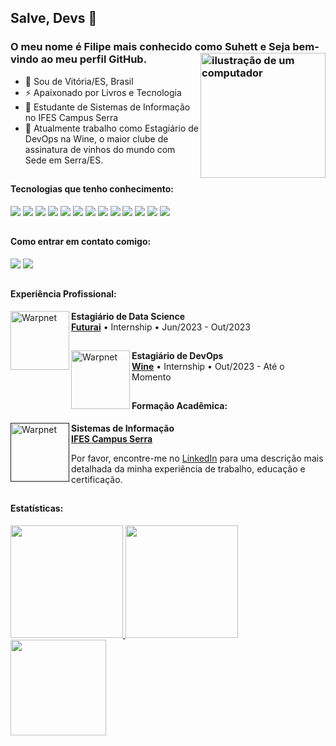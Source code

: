 ## Salve, Devs 👋
### O meu nome é Filipe mais conhecido como Suhett e Seja bem-vindo ao meu perfil GitHub. <img src="https://raw.githubusercontent.com/MicaelliMedeiros/micaellimedeiros/master/image/computer-illustration.png" alt="ilustração de um computador" min-width="200px" max-width="200px" width="200px" align="right">

- 🔰 Sou de Vitória/ES, Brasil
- ⚡ Apaixonado por Livros e Tecnologia
- 🧠 Estudante de Sistemas de Informação no IFES Campus Serra
- 🏦 Atualmente trabalho como Estagiário de DevOps na Wine, o maior clube de assinatura de vinhos do mundo com Sede em Serra/ES.

##

#### Tecnologias que tenho conhecimento:
<div>
<img src="https://skillicons.dev/icons?i=kubernetes"/>
<img src="https://skillicons.dev/icons?i=aws"/>
<img src="https://skillicons.dev/icons?i=bash"/>
<img src="https://skillicons.dev/icons?i=c"/>
<img src="https://skillicons.dev/icons?i=cs"/>
<img src="https://skillicons.dev/icons?i=cpp"/>
<img src="https://skillicons.dev/icons?i=docker"/>
<img src="https://skillicons.dev/icons?i=git"/>
<img src="https://skillicons.dev/icons?i=grafana"/>
<img src="https://skillicons.dev/icons?i=java"/>
<img src="https://skillicons.dev/icons?i=linux"/>
<img src="https://skillicons.dev/icons?i=postgres"/>
<img src="https://skillicons.dev/icons?i=py"/>
</div>

##

#### Como entrar em contato comigo:
<div>
<a href="https://www.linkedin.com/in/filipe-suhett-a607a3254/" target="_blank"><img src="https://img.shields.io/badge/-LinkedIn-%230077B5?style=for-the-badge&logo=linkedin&logoColor=white" target="_blank"></a>       
<a href ="filipe.gmx@gmail.com"><img src="https://img.shields.io/badge/mail-FFFFFF?style=for-the-badge&logo=apple&logoColor=black" target="_blank"></a>
</div>

##

#### Experiência Profissional:

[<img align="left" height="94px" width="94px" alt="Warpnet" src="https://media.licdn.com/dms/image/C4D0BAQFdeKMcwNgmTQ/company-logo_200_200/0/1674073591300?e=1708560000&v=beta&t=1DIzg0uxYakYBr8FPBKxlYKWWfj8r5fhwPjhrBgNArQ"/>](https://www.futurai.com.br/)

**Estagiário de Data Science** \
[**Futurai**](https://www.futurai.com.br/) • Internship • Jun/2023 - Out/2023 

##

[<img align="left" height="94px" width="94px" alt="Warpnet" src="https://media.licdn.com/dms/image/D4E0BAQGFbwS1mdV3Zg/company-logo_100_100/0/1700165369775/winecombr_logo?e=1708560000&v=beta&t=y-a8x76dUsinTw8MEdD64EhZIOq3tNABncBk5cozfZA"/>](https://www.wine.com.br/)

**Estagiário de DevOps** \
[**Wine**](https://www.wine.com.br/) • Internship • Out/2023 - Até o Momento 

##
##
##

#### Formação Acadêmica:

[<img align="left" height="94px" width="94px" alt="Warpnet" src="https://media.licdn.com/dms/image/C4E0BAQFND8qfsi3rQQ/company-logo_200_200/0/1630573233669/ifesoficial_logo?e=1708560000&v=beta&t=fhwb6J9EXnMzx3FqCJJ53TmyICVbgj2IEzJ4nTu6-F8"/>]()

**Sistemas de Informação** \
[**IFES Campus Serra**](https://www.ifes.edu.br/) 

Por favor, encontre-me no [LinkedIn](https://www.linkedin.com/in/filipe-suhett-a607a3254/) para uma descrição mais detalhada da minha experiência de trabalho, educação e certificação.

##

#### Estatísticas:
<div>
<a href="https://github.com/filipesuhett">
<img loading="lazy" height="180em" src="https://github-readme-stats.vercel.app/api/top-langs/?username=filipesuhett&layout=compact&langs_count=7&theme=radical"/>
<img loading="lazy" height="180em" src="https://github-readme-stats.vercel.app/api/?username=filipesuhett&show_icons=true&include_all_commits=true&theme=radical"/>
<img loading="lazy" height="153em" src="http://github-readme-streak-stats.herokuapp.com/?user=filipesuhett&amp;theme=radical">
</a>
</div>
